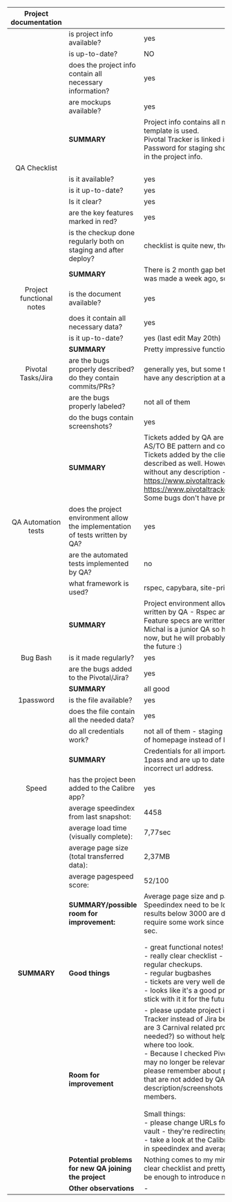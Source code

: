 
|  Project documentation |  |  |
|  :------: | ------ | ------ |
|   | is project info available? | yes |
|   | is up-to-date? | NO |
|   | does the project info contain all necessary information? <br/> | yes |
|   | are mockups available?  | yes |
|   | **SUMMARY** | Project info contains all necessary data and new template is used. <br/>Pivotal Tracker is linked instead of JIRA.<br/>Password for staging should be kept in 1pass vault, not in the project info. |
|  QA Checklist |  |  |
|   | is it available?  | yes |
|   | is it up-to-date?  | yes |
|   | Is it clear?  | yes |
|   | are the key features marked in red?  | yes |
|   | is the checkup done regularly both on staging and after deploy?  | checklist is quite new, there are only 2 checkups for now |
|   | **SUMMARY** | There is 2 month gap between checkups, but last one was made a week ago, so quite recently. |
|  Project functional notes | is the document available?  | yes |
|   | does it contain all necessary data?  | yes |
|   | is it up-to-date? | yes (last edit May 20th) |
|   | **SUMMARY** | Pretty impressive functional notes - great job! |
|  Pivotal Tasks/Jira | are the bugs properly described? do they contain commits/PRs? | generally yes, but some tickets (mainly from PM) don't have any description at all |
|   | are the bugs properly labeled?  | not all of them |
|   | do the bugs contain screenshots?  | yes |
|   | **SUMMARY** | Tickets added by QA are very well described, using AS/TO BE pattern and contain screenshots/screencasts. Tickets added by the client/PM are mostly properly described as well. However there are some tickets without any description - like these two: https://www.pivotaltracker.com/story/show/118578823, https://www.pivotaltracker.com/story/show/118578783. <br/>Some bugs don't have priority labels.<br/> |
|  QA Automation tests | does the project environment allow the implementation of tests written by QA? | yes |
|   | are the automated tests implemented by QA?  | no |
|   | what framework is used? | rspec, capybara, site-prism |
|   | **SUMMARY** | Project environment allows the implementation of tests written by QA - Rspec and Capybara gems are used. Feature specs are written by the developer for now. Michal is a junior QA so he is not writing any specs for now, but he will probably have the abbility to do that in the future :) |
|  Bug Bash | is it made regularly?  | yes |
|   | are the bugs added to the Pivotal/Jira? | yes |
|   | **SUMMARY** | all good |
|  1password | is the file available? | yes |
|   | does the file contain all the needed data? | yes |
|   | do all credentials work? | not all of them - staging credentials have wrong url (url of homepage instead of login page) |
|   | **SUMMARY** | Credentials for all important accounts are added to 1pass and are up to date, but some accounts have incorrect url address. |
|  Speed | has the project been added to the Calibre app? | yes |
|   | average speedindex from last snapshot: | 4458 |
|   | average load time (visually complete): | 7,77sec |
|   | average page size (total transferred data): | 2,37MB |
|   | average pagespeed score: | 52/100 |
|   | **SUMMARY/possible room for improvement:** | Average page size and pagespeed score are ok. Speedindex need to be looked at (it's not tragic, but results below 3000 are desirable). Average load time require some work since acceptable values start at 5 sec.  |
|   |  |  |
|   |  |  |
|  **SUMMARY** | **Good things** | - great functional notes!<br/>- really clear checklist - good job. just keep up with regular checkups.<br/>- regular bugbashes<br/>- tickets are very well described - good QA work<br/>- looks like it's a good project for writing feature specs - stick with it it for the future! ;) |
|   | **Room for improvement** | - please update project info doc. I checked Pivotal Tracker instead of Jira because info was outdated. There are 3 Carnival related projects in JIRA (are all of those needed?) so without help from Michał I wouldn't know where too look. <br/>- Because I checked Pivotal some of my suggestions may no longer be relevant (like missing labels). However, please remember about proper descriptions for tickets that are not added by QA. Tickets without description/screenshots may be confusing for new team members.<br/><br/>Small things:<br/>- please change URLs for staging credentials in 1pass vault - they're redirecting to incorrect page<br/>- take a look at the Calibre results - some improvements in speedindex and average load time would be nice.<br/> |
|   | **Potential problems for new QA joining the project** | Nothing comes to my mind - great functional notes, very clear checklist and pretty well described tickets should be enough to introduce new QA to the project smoothly. |
|   | **Other observations** | - |